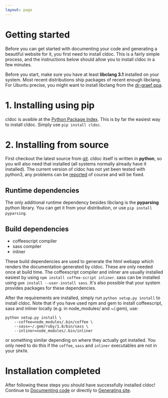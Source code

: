 ```yaml
---
layout: page
---
```


# Getting started
Before you can get started with documenting your code and generating a beautiful
website for it, you first need to install cldoc. This is a fairly simple process,
and the instructions below should allow you to install cldoc in a few minutes.

Before you start, make sure you have at least **libclang 3.1** installed on your
system. Most recent distributions ship packages of recent enough libclang. For
Ubuntu precise, you might want to install libclang from the
[dr-graef ppa](https://launchpad.net/~dr-graef/+archive/llvm-3.1.precise).

# 1. Installing using pip
cldoc is avaible at the [Python Package Index](http://pypi.python.org/pypi/cldoc/). This is
by far the easiest way to install cldoc. Simply use `pip install cldoc`.

# 2. Installing from source
First checkout the latest source from [git](https://github.com/jessevdk/cldoc).
cldoc itself is written in **python**, so you will also need that installed (all
systems normally already have it installed). The current version of cldoc has
not yet been tested with python3, any problems can be
[reported](https://github.com/jessevdk/cldoc/issues) of course and will be fixed.

## Runtime dependencies
The only additional runtime dependency besides libclang is the **pyparsing**
python library. You can get it from your distribution, or use
`pip install pyparsing`.

## Build dependencies ##
* coffeescript compiler
* sass compiler
* inliner

These build dependencies are used to generate the html webapp which renders
the documentation generated by cldoc. These are only needed once at build time.
The coffeescript compiler and inliner are usually installed easiest
by using `npm install coffee-script inliner`. sass can be installed using
`gem install --user-install sass`. It's also possible that your system provides
packages for these dependencies.

After the requirements are installed, simply run `python setup.py install` to
install cldoc. Note that if you have used npm and gem to install coffeescript,
sass and inliner locally (e.g. in node_modules/ and ~/.gem), use:

    python setup.py install \
        --coffee=node_modules/.bin/coffee \
        --sass=~/.gem/ruby/1.8/bin/sass \
        --inliner=node_modules/.bin/inliner

or something similar depending on where they actually got installed. You only
need to do this if the `coffee`, `sass` and `inliner` executables are not in
your `$PATH`.

# Installation completed
After following these steps you should have successfully installed cldoc!
Continue to [Documenting code](documenting.html) or directly to
[Generating site](generatingsite.html).
